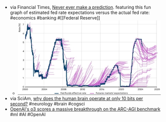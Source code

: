 - via Financial Times, [Never ever make a prediction](https://www.ft.com/content/3e928a47-a6f0-4e0a-9bb4-3e7dbc749ece). featuring this fun graph of estimated fed rate expectations versus the actual fed rate: #economics #banking #[[Federal Reserve]]
	- ![ftcms_14bd1f58-f88e-49d4-902e-a4dcbb31372a.jpg](../assets/ftcms_14bd1f58-f88e-49d4-902e-a4dcbb31372a_1734741225166_0.jpg)
- via SciAm, [why does the human brain operate at only 10 bits per second?](https://www.scientificamerican.com/article/the-human-brain-operates-at-a-stunningly-slow-pace/) #neurology #brain #cogsci
- [OpenAI's o3 scores a massive breakthrough on the ARC-AGI benchmark](https://arcprize.org/blog/oai-o3-pub-breakthrough) #ml #AI #OpenAI